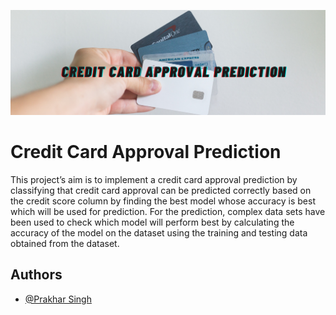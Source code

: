 ![Example Image](Images/Credit_Card.png)

# Credit Card Approval Prediction

This project’s aim is to implement a credit card approval prediction by classifying that credit card approval can be predicted correctly based on the credit score column by finding the best model whose accuracy is best which will be used for prediction. For the prediction, complex data sets have been used to check which model will perform best by calculating the accuracy of the model on the dataset using the training and testing data obtained from the dataset.

## Authors

- [@Prakhar Singh](https://www.github.com/prakharsingh-08)

